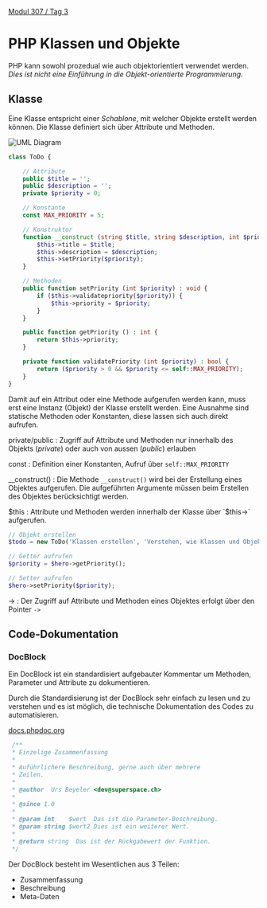  [Modul 307 / Tag 3](/ilv.307/03-modul-307)

# PHP Klassen und Objekte

PHP kann sowohl prozedual wie auch objektorientiert verwendet werden. *Dies ist nicht eine Einführung in die Objekt-orientierte Programmierung.*


## Klasse

Eine Klasse entspricht einer *Schablone*, mit welcher Objekte erstellt werden können. Die Klasse definiert sich über Attribute und Methoden.

![UML Diagram](/ilv.307/assets/images/uml-class-task.png)

```php
class ToDo {

	// Attribute
	public $title = '';
	public $description = '';
	private $priority = 0;

	// Konstante
	const MAX_PRIORITY = 5;

	// Konstruktor
	function __construct (string $title, string $description, int $priority) {
		$this->title = $title;
		$this->description = $description;
		$this->setPriority($priority);
	}

	// Methoden
	public function setPriority (int $priority) : void {
		if ($this->validatepriority($priority)) {
			$this->priority = $priority;
		}
	}

	public function getPriority () : int {
		return $this->priority;
	}

	private function validatePriority (int $priority) : bool {
		return ($priority > 0 && $priority <= self::MAX_PRIORITY);
	}
}
```
Damit auf ein Attribut oder eine Methode aufgerufen werden kann, muss erst eine Instanz (Objekt) der Klasse erstellt werden. Eine Ausnahme sind statische Methoden oder Konstanten, diese lassen sich auch direkt aufrufen.

private/public
: Zugriff auf Attribute und Methoden nur innerhalb des Objekts (*private*) oder auch von aussen (*public*) erlauben

const
: Definition einer Konstanten, Aufruf über `self::MAX_PRIORITY`

__construct()
: Die Methode `__construct()` wird bei der Erstellung eines Objektes aufgerufen. Die aufgeführten Argumente müssen beim Erstellen des Objektes berücksichtigt werden.

$this
: Attribute und Methoden werden innerhalb der Klasse über `$this->` aufgerufen.

```php
// Objekt erstellen
$todo = new ToDo('Klassen erstellen', 'Verstehen, wie Klassen und Objekte funktionieren.', 4);

// Getter aufrufen
$priority = $hero->getPriority();

// Setter aufrufen
$hero->setPriority($priority);
``` 
->
: Der Zugriff auf Attribute und Methoden eines Objektes erfolgt über den Pointer `->`

## Code-Dokumentation

### DocBlock

Ein DocBlock ist ein standardisiert aufgebauter Kommentar um  Methoden, Parameter und Attribute  zu dokumentieren.

Durch die Standardisierung ist der DocBlock sehr einfach zu lesen und zu verstehen und es ist möglich, die technische Dokumentation des Codes zu automatisieren.

[docs.phpdoc.org](https://docs.phpdoc.org/references/phpdoc/basic-syntax.html#what-is-a-docblock)

```php
 /**
 * Einzelige Zusammenfassung
 *
 * Auführlichere Beschreibung, gerne auch über mehrere 
 * Zeilen.
 *
 * @author  Urs Beyeler <dev@superspace.ch>
 *
 * @since 1.0
 *
 * @param int    $wert  Das ist die Parameter-Beschreibung.
 * @param string $wert2 Dies ist ein weiterer Wert.
 * 
 * @return string  Das ist der Rückgabewert der Funktion.
 */
```

Der DocBlock besteht im Wesentlichen aus 3 Teilen:

-  Zusammenfassung
- Beschreibung
- Meta-Daten
<!--stackedit_data:
eyJoaXN0b3J5IjpbLTQ2NDY4NjcxNSwxNzY0NjEwODgsLTcyNz
A4OTk4NSw2NDI2NzQ4NDIsMTkzMDIyMzU5NywtMTYzMDQ3MDEx
Nyw5NTg2NDc4MzUsLTE4ODA0MzA5MCw5MzMyNDA5NDFdfQ==
-->
